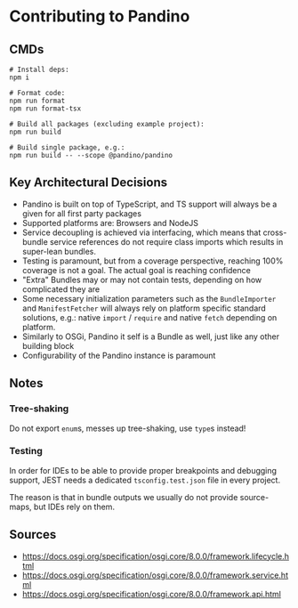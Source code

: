 # Contributing to Pandino

## CMDs

```
# Install deps:
npm i

# Format code:
npm run format
npm run format-tsx

# Build all packages (excluding example project):
npm run build

# Build single package, e.g.:
npm run build -- --scope @pandino/pandino
```

## Key Architectural Decisions

- Pandino is built on top of TypeScript, and TS support will always be a given for all first party packages
- Supported platforms are: Browsers and NodeJS
- Service decoupling is achieved via interfacing, which means that cross-bundle service references do not require
  class imports which results in super-lean bundles.
- Testing is paramount, but from a coverage perspective, reaching 100% coverage is not a goal. The actual goal is
  reaching confidence
- "Extra" Bundles may or may not contain tests, depending on how complicated they are
- Some necessary initialization parameters such as the `BundleImporter` and `ManifestFetcher` will always rely on
  platform specific standard solutions, e.g.: native `import` / `require` and native `fetch` depending on platform.
- Similarly to OSGi, Pandino it self is a Bundle as well, just like any other building block
- Configurability of the Pandino instance is paramount

## Notes

### Tree-shaking
Do not export `enum`s, messes up tree-shaking, use `type`s instead!

### Testing

In order for IDEs to be able to provide proper breakpoints and debugging support, JEST needs a dedicated
`tsconfig.test.json` file in every project.

The reason is that in bundle outputs we usually do not provide source-maps, but IDEs rely on them.

## Sources

- https://docs.osgi.org/specification/osgi.core/8.0.0/framework.lifecycle.html
- https://docs.osgi.org/specification/osgi.core/8.0.0/framework.service.html
- https://docs.osgi.org/specification/osgi.core/8.0.0/framework.api.html
